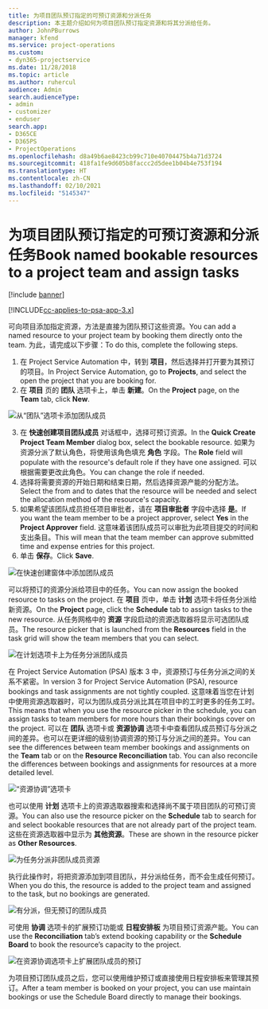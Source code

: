 ```yaml
---
title: 为项目团队预订指定的可预订资源和分派任务
description: 本主题介绍如何为项目团队预订指定资源和将其分派给任务。
author: JohnPBurrows
manager: kfend
ms.service: project-operations
ms.custom:
- dyn365-projectservice
ms.date: 11/28/2018
ms.topic: article
ms.author: ruhercul
audience: Admin
search.audienceType:
- admin
- customizer
- enduser
search.app:
- D365CE
- D365PS
- ProjectOperations
ms.openlocfilehash: d8a49b6ae8423cb99c710e40704475b4a71d3724
ms.sourcegitcommit: 418fa1fe9d605b8faccc2d5dee1b04b4e753f194
ms.translationtype: HT
ms.contentlocale: zh-CN
ms.lasthandoff: 02/10/2021
ms.locfileid: "5145347"
---
```

# <a name="book-named-bookable-resources-to-a-project-team-and-assign-tasks"></a><span data-ttu-id="c225a-103">为项目团队预订指定的可预订资源和分派任务</span><span class="sxs-lookup"><span data-stu-id="c225a-103">Book named bookable resources to a project team and assign tasks</span></span> 

[!include [banner](../includes/psa-now-project-operations.md)]

[!INCLUDE[cc-applies-to-psa-app-3.x](../includes/cc-applies-to-psa-app-3x.md)]

<span data-ttu-id="c225a-104">可向项目添加指定资源，方法是直接为团队预订这些资源。</span><span class="sxs-lookup"><span data-stu-id="c225a-104">You can  add a named resource to your project team by booking them directly onto the team.</span></span> <span data-ttu-id="c225a-105">为此，请完成以下步骤：</span><span class="sxs-lookup"><span data-stu-id="c225a-105">To do this, complete the following steps.</span></span>

1. <span data-ttu-id="c225a-106">在 Project Service Automation 中，转到 **项目**，然后选择并打开要为其预订的项目。</span><span class="sxs-lookup"><span data-stu-id="c225a-106">In  Project Service Automation, go to **Projects**, and select the open the project that you are booking for.</span></span>
2. <span data-ttu-id="c225a-107">在 **项目** 页的 **团队** 选项卡上，单击 **新建**。</span><span class="sxs-lookup"><span data-stu-id="c225a-107">On the **Project** page, on the **Team** tab, click **New**.</span></span> 

![从“团队”选项卡添加团队成员](media/RM-how-to-1.png)

3. <span data-ttu-id="c225a-109">在 **快速创建项目团队成员** 对话框中，选择可预订资源。</span><span class="sxs-lookup"><span data-stu-id="c225a-109">In the **Quick Create Project Team Member** dialog box, select the bookable resource.</span></span> <span data-ttu-id="c225a-110">如果为资源分派了默认角色，将使用该角色填充 **角色** 字段。</span><span class="sxs-lookup"><span data-stu-id="c225a-110">The **Role** field will populate with the resource's default role if they have one assigned.</span></span> <span data-ttu-id="c225a-111">可以根据需要更改此角色。</span><span class="sxs-lookup"><span data-stu-id="c225a-111">You can change the role if needed.</span></span> 
4. <span data-ttu-id="c225a-112">选择将需要资源的开始日期和结束日期，然后选择资源产能的分配方法。</span><span class="sxs-lookup"><span data-stu-id="c225a-112">Select the from and to dates that the resource will be needed and select the allocation method of the resource's capacity.</span></span> 
5. <span data-ttu-id="c225a-113">如果希望该团队成员担任项目审批者，请在 **项目审批者** 字段中选择 **是**。</span><span class="sxs-lookup"><span data-stu-id="c225a-113">If you want the team member to be a project approver, select **Yes** in the **Project Approver** field.</span></span> <span data-ttu-id="c225a-114">这意味着该团队成员可以审批为此项目提交的时间和支出条目。</span><span class="sxs-lookup"><span data-stu-id="c225a-114">This will mean that the team member can approve submitted time and expense entries for this project.</span></span> 
6. <span data-ttu-id="c225a-115">单击 **保存**。</span><span class="sxs-lookup"><span data-stu-id="c225a-115">Click **Save**.</span></span>

![在快速创建窗体中添加团队成员](media/RM-how-to-2.png)


<span data-ttu-id="c225a-117">可以将预订的资源分派给项目中的任务。</span><span class="sxs-lookup"><span data-stu-id="c225a-117">You can now assign the booked resource to tasks on the project.</span></span> <span data-ttu-id="c225a-118">在 **项目** 页中，单击 **计划** 选项卡将任务分派给新资源。</span><span class="sxs-lookup"><span data-stu-id="c225a-118">On the **Project** page, click the **Schedule** tab to assign tasks to the new resource.</span></span> <span data-ttu-id="c225a-119">从任务网格中的 **资源** 字段启动的资源选取器将显示可选团队成员。</span><span class="sxs-lookup"><span data-stu-id="c225a-119">The resource picker that is launched from the **Resources** field in the task grid will show the team members that you can select.</span></span>

![在计划选项卡上为任务分派团队成员](media/RM-how-to-3.png)

<span data-ttu-id="c225a-121">在 Project Service Automation (PSA) 版本 3 中，资源预订与任务分派之间的关系不紧密。</span><span class="sxs-lookup"><span data-stu-id="c225a-121">In version 3 for Project Service Automation (PSA), resource bookings and task assignments are not tightly coupled.</span></span> <span data-ttu-id="c225a-122">这意味着当您在计划中使用资源选取器时，可以为团队成员分派比其在项目中的工时更多的任务工时。</span><span class="sxs-lookup"><span data-stu-id="c225a-122">This means that when you use the resource picker in the schedule, you can assign tasks to team members for more hours than their bookings cover on the project.</span></span>
<span data-ttu-id="c225a-123">可以在 **团队** 选项卡或 **资源协调** 选项卡中查看团队成员预订与分派之间的差异。也可以在更详细的级别协调资源的预订与分派之间的差异。</span><span class="sxs-lookup"><span data-stu-id="c225a-123">You can see the differences between team member bookings and assignments on the **Team** tab or on the **Resource Reconciliation** tab. You can also reconcile the differences between bookings and assignments for resources at a more detailed level.</span></span>

![“资源协调”选项卡](media/RM-how-to-4.png)

<span data-ttu-id="c225a-125">也可以使用 **计划** 选项卡上的资源选取器搜索和选择尚不属于项目团队的可预订资源。</span><span class="sxs-lookup"><span data-stu-id="c225a-125">You can also use the resource picker on the **Schedule** tab to search for and select bookable resources that are not already part of the project team.</span></span> <span data-ttu-id="c225a-126">这些在资源选取器中显示为 **其他资源**。</span><span class="sxs-lookup"><span data-stu-id="c225a-126">These are shown in the resource picker as **Other Resources**.</span></span>

![为任务分派非团队成员资源](media/RM-how-to-5.png)

<span data-ttu-id="c225a-128">执行此操作时，将把资源添加到项目团队，并分派给任务，而不会生成任何预订。</span><span class="sxs-lookup"><span data-stu-id="c225a-128">When you do this, the resource is added to the project team and assigned to the task, but no bookings are generated.</span></span>

![有分派，但无预订的团队成员](media/RM-how-to-6.png)

<span data-ttu-id="c225a-130">可使用 **协调** 选项卡的扩展预订功能或 **日程安排板** 为项目预订资源产能。</span><span class="sxs-lookup"><span data-stu-id="c225a-130">You can use the **Reconciliation** tab’s extend booking capability or the **Schedule Board** to book the resource’s capacity to the project.</span></span>

![在资源协调选项卡上扩展团队成员的预订](media/RM-how-to-7.png)

<span data-ttu-id="c225a-132">为项目预订团队成员之后，您可以使用维护预订或直接使用日程安排板来管理其预订。</span><span class="sxs-lookup"><span data-stu-id="c225a-132">After a team member is booked on your project, you can use maintain bookings or use the Schedule Board directly to manage their bookings.</span></span>
